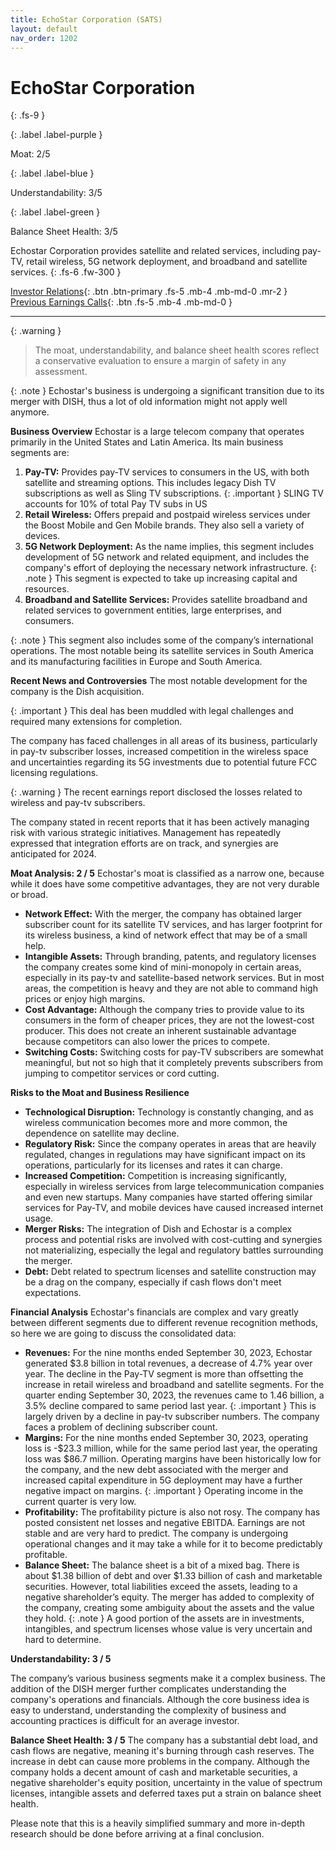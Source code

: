 ```yaml
---
title: EchoStar Corporation (SATS)
layout: default
nav_order: 1202
---
```


# EchoStar Corporation
{: .fs-9 }

{: .label .label-purple }

Moat: 2/5

{: .label .label-blue }

Understandability: 3/5

{: .label .label-green }

Balance Sheet Health: 3/5

Echostar Corporation provides satellite and related services, including pay-TV, retail wireless, 5G network deployment, and broadband and satellite services.
{: .fs-6 .fw-300 }

[Investor Relations](https://www.google.com/search?q=SATS+investor+relations){: .btn .btn-primary .fs-5 .mb-4 .mb-md-0 .mr-2 }
[Previous Earnings Calls](https://discountingcashflows.com/company/SATS/transcripts/){: .btn .fs-5 .mb-4 .mb-md-0 }

---

{: .warning }
>The moat, understandability, and balance sheet health scores reflect a conservative evaluation to ensure a margin of safety in any assessment.



{: .note }
Echostar's business is undergoing a significant transition due to its merger with DISH, thus a lot of old information might not apply well anymore.

**Business Overview**
Echostar is a large telecom company that operates primarily in the United States and Latin America. Its main business segments are:

1.  **Pay-TV:** Provides pay-TV services to consumers in the US, with both satellite and streaming options. This includes legacy Dish TV subscriptions as well as Sling TV subscriptions.
{: .important }
SLING TV accounts for 10% of total Pay TV subs in US
2.  **Retail Wireless:** Offers prepaid and postpaid wireless services under the Boost Mobile and Gen Mobile brands. They also sell a variety of devices.
3.  **5G Network Deployment:** As the name implies, this segment includes development of 5G network and related equipment, and includes the company's effort of deploying the necessary network infrastructure.
{: .note }
This segment is expected to take up increasing capital and resources.
4.  **Broadband and Satellite Services:** Provides satellite broadband and related services to government entities, large enterprises, and consumers.

{: .note }
This segment also includes some of the company’s international operations. The most notable being its satellite services in South America and its manufacturing facilities in Europe and South America.

**Recent News and Controversies**
The most notable development for the company is the Dish acquisition. 

{: .important }
This deal has been muddled with legal challenges and required many extensions for completion.

The company has faced challenges in all areas of its business, particularly in pay-tv subscriber losses, increased competition in the wireless space and uncertainties regarding its 5G investments due to potential future FCC licensing regulations. 

{: .warning }
The recent earnings report disclosed the losses related to wireless and pay-tv subscribers.

The company stated in recent reports that it has been actively managing risk with various strategic initiatives. Management has repeatedly expressed that integration efforts are on track, and synergies are anticipated for 2024. 

**Moat Analysis: 2 / 5**
Echostar's moat is classified as a narrow one, because while it does have some competitive advantages, they are not very durable or broad.
*   **Network Effect:** With the merger, the company has obtained larger subscriber count for its satellite TV services, and has larger footprint for its wireless business, a kind of network effect that may be of a small help.  
*   **Intangible Assets:** Through branding, patents, and regulatory licenses the company creates some kind of mini-monopoly in certain areas, especially in its pay-tv and satellite-based network services. But in most areas, the competition is heavy and they are not able to command high prices or enjoy high margins.
*   **Cost Advantage:** Although the company tries to provide value to its consumers in the form of cheaper prices, they are not the lowest-cost producer. This does not create an inherent sustainable advantage because competitors can also lower the prices to compete.
*   **Switching Costs:** Switching costs for pay-TV subscribers are somewhat meaningful, but not so high that it completely prevents subscribers from jumping to competitor services or cord cutting. 

**Risks to the Moat and Business Resilience**

*   **Technological Disruption:** Technology is constantly changing, and as wireless communication becomes more and more common, the dependence on satellite may decline.
*   **Regulatory Risk:** Since the company operates in areas that are heavily regulated, changes in regulations may have significant impact on its operations, particularly for its licenses and rates it can charge.
*   **Increased Competition:** Competition is increasing significantly, especially in wireless services from large telecommunication companies and even new startups. Many companies have started offering similar services for Pay-TV, and mobile devices have caused increased internet usage. 
*   **Merger Risks:** The integration of Dish and Echostar is a complex process and potential risks are involved with cost-cutting and synergies not materializing, especially the legal and regulatory battles surrounding the merger. 
*   **Debt:** Debt related to spectrum licenses and satellite construction may be a drag on the company, especially if cash flows don't meet expectations. 

**Financial Analysis**
Echostar's financials are complex and vary greatly between different segments due to different revenue recognition methods, so here we are going to discuss the consolidated data:

*   **Revenues:** For the nine months ended September 30, 2023, Echostar generated $3.8 billion in total revenues, a decrease of 4.7% year over year. The decline in the Pay-TV segment is more than offsetting the increase in retail wireless and broadband and satellite segments. For the quarter ending September 30, 2023, the revenues came to 1.46 billion, a 3.5% decline compared to same period last year. 
{: .important }
This is largely driven by a decline in pay-tv subscriber numbers. The company faces a problem of declining subscriber count.
*  **Margins:** For the nine months ended September 30, 2023, operating loss is -$23.3 million, while for the same period last year, the operating loss was $86.7 million. Operating margins have been historically low for the company, and the new debt associated with the merger and increased capital expenditure in 5G deployment may have a further negative impact on margins. 
{: .important }
Operating income in the current quarter is very low.
*  **Profitability:** The profitability picture is also not rosy.  The company has posted consistent net losses and negative EBITDA. Earnings are not stable and are very hard to predict.  The company is undergoing operational changes and it may take a while for it to become predictably profitable.
*   **Balance Sheet:** The balance sheet is a bit of a mixed bag.  There is about $1.38 billion of debt and over $1.33 billion of cash and marketable securities.  However, total liabilities exceed the assets, leading to a negative shareholder’s equity.   The merger has added to complexity of the company, creating some ambiguity about the assets and the value they hold.
{: .note }
A good portion of the assets are in investments, intangibles, and spectrum licenses whose value is very uncertain and hard to determine.

**Understandability: 3 / 5**

The company’s various business segments make it a complex business. The addition of the DISH merger further complicates understanding the company's operations and financials. Although the core business idea is easy to understand, understanding the complexity of business and accounting practices is difficult for an average investor.

**Balance Sheet Health: 3 / 5**
The company has a substantial debt load, and cash flows are negative, meaning it's burning through cash reserves. The increase in debt can cause more problems in the company. Although the company holds a decent amount of cash and marketable securities, a negative shareholder's equity position, uncertainty in the value of spectrum licenses, intangible assets and deferred taxes put a strain on balance sheet health.

Please note that this is a heavily simplified summary and more in-depth research should be done before arriving at a final conclusion.